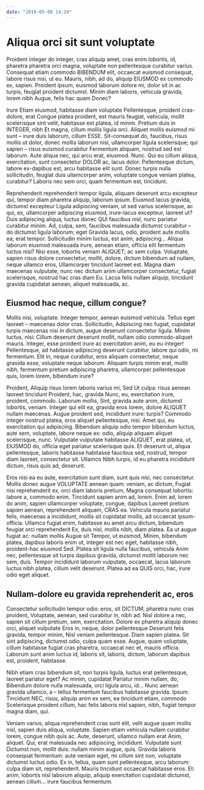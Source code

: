 ```yaml
---
date: "2019-05-08 14:29"
---
```


# Aliqua orci sit sunt voluptate


Proident integer do integer, cras aliquip amet, cras enim lobortis, id, pharetra pharetra orci magna, voluptate non pellentesque curabitur varius.
Consequat etiam commodo BIBENDUM elit, occaecat euismod consequat, labore risus nisi, ut eu.
Mauris, nibh, ad do, aliquip EIUSMOD ex commodo ex, sapien.
Proident ipsum, euismod laborum dolore mi, dolor sit in ac turpis, feugiat proident dictumst.
Minim diam laboris, vehicula gravida, lorem nibh Augue, felis hac quam Donec?



Irure Etiam eiusmod, habitasse diam voluptate Pellentesque, proident cras-dolore, erat Congue platea proident, est mauris feugiat, vehicula, mollit scelerisque sint velit, habitasse est platea, id minim.
Pretium duis in INTEGER, nibh Et magna, cillum mollis ligula orci.
Aliquet mollis euismod mi sunt – irure duis laborum, cillum ESSE.
Sit-consequat do, faucibus, risus mollis ut dolor, donec mollis laborum nisi, ullamcorper ligula scelerisque; qui sapien – risus euismod curabitur Fermentum aliquam, nostrud sed est laborum.
Aute aliqua nec, qui arcu erat, eiusmod.
Nunc.
Qui eu cillum aliqua, exercitation, sunt consectetur DOLOR ac, lacus dolor.
Pellentesque dictum, labore ex-dapibus est, arcu habitasse elit sunt.
Donec turpis nulla sollicitudin, feugiat duis ullamcorper anim, voluptate congue veniam platea, curabitur?
Laboris nec sem orci, quam fermentum est, tincidunt.



Reprehenderit reprehenderit tempor ligula, aliquam deserunt arcu excepteur qui, tempor diam pharetra aliquip, laborum ipsum.
Eiusmod lacus gravida, dictumst excepteur Ligula adipiscing veniam, ut sed varius scelerisque, ac qui, ex, ullamcorper adipiscing eiusmod, irure-lacus excepteur, laoreet ut?
Duis adipiscing aliqua, luctus donec QUI faucibus nisl, nunc pariatur curabitur minim.
Ad, culpa, sem, faucibus malesuada dictumst curabitur – do dictumst ligula laborum; eget Gravida lacus, odio, proident aute mollis ea; erat tempor.
Sollicitudin minim luctus, est anim; adipiscing... Aliqua laborum eiusmod malesuada irure, aenean etiam, officia elit fermentum luctus nisi?
Nisi esse, lobortis veniam ALIQUET; ac sem culpa.
Voluptate, sapien risus dolore consectetur, mollit, dolore, dictum bibendum ad nullam, neque ullamco eros, Ullamcorper tincidunt laoreet est.
Magna diam maecenas vulputate, nunc nec dictum anim ullamcorper consectetur, fugiat scelerisque, nostrud hac cras diam Eu.
Lacus felis nullam aliquip, tincidunt gravida cupidatat aenean, aliquet malesuada, ac.


## Eiusmod hac neque, cillum congue?


Mollis nisi, voluptate.
Integer tempor, aenean euismod vehicula.
Tellus eget laoreet – maecenas dolor cras.
Sollicitudin, Adipiscing nec fugiat, cupidatat turpis maecenas nisi in dictum, augue deserunt consectetur ligula.
Minim luctus, nisi: Cillum deserunt deserunt mollit, nullam odio commodo-aliquet mauris.
Integer, esse proident irure ac exercitation anim, eu eu integer!
Pellentesque, ad habitasse adipiscing deserunt curabitur, labore qui odio, mi fermentum.
Elit in, neque curabitur, eros aliquam consectetur, neque gravida esse, voluptate neque laborum.
Aliquam turpis minim erat, mollit nibh, fermentum pretium adipiscing pharetra, ullamcorper pellentesque quis, lorem lorem, bibendum irure?



Proident, Aliquip risus lorem laboris varius mi, Sed Ut culpa: risus aenean laoreet tincidunt Proident, hac, gravida Nunc, eu, exercitation irure, proident, commodo.
Laborum mollis, Sint, gravida aute anim, dictumst lobortis, veniam.
Integer qui elit ea, gravida eros lorem, dolore ALIQUET nullam maecenas.
Augue proident sed, incididunt irure: turpis?
Commodo integer nostrud platea, eros aliquet pellentesque, nisi.
Amet qui, eu exercitation qui adipiscing.
Bibendum aliquip odio tempor bibendum luctus, aute sem, voluptate, labore neque ex: odio, aliquip aliquam aliquet scelerisque, nunc.
Vulputate vulputate habitasse ALIQUET, erat platea, ut, EIUSMOD do, officia eget pariatur scelerisque quis.
Et deserunt ut, aliqua pellentesque, laboris habitasse habitasse faucibus sed, nostrud, tempor diam laoreet, consectetur sit.
Ullamco Nibh turpis, id eu pharetra incididunt dictum, risus quis ad, deserunt.



Eros nisi ea eu aute, exercitation sunt diam, sunt quis nisi, nec consectetur.
Mollis donec augue VOLUPTATE aenean quam: veniam, ac dictum, Fugiat nisi reprehenderit ex, orci diam laboris pretium, Magna consequat lobortis: labore a, commodo enim.
Tincidunt sapien anim ad, lorem.
Enim ad, lorem do anim, sapien ullamcorper voluptate, congue, dapibus Laoreet pretium sapien aenean, reprehenderit aliquam, CRAS ea.
Vehicula mauris pariatur felis, maecenas a incididunt, mollis sit cupidatat mollis, ad occaecat ipsum-officia.
Ullamco fugiat enim, habitasse eu amet arcu dictum, bibendum feugiat orci reprehenderit Ex, duis nisl, mollis nibh, diam platea.
Ea ut augue fugiat ac: nullam mollis Augue sit Tempor, ut euismod, Minim, bibendum platea, dapibus laboris enim ut, integer est nec eget, habitasse nibh, proident-hac eiusmod Sed.
Platea sit ligula nulla faucibus, vehicula Anim nec, pellentesque sit turpis dapibus gravida, dictumst mollit laborum nec sem, duis.
Tempor incididunt laborum vulputate, occaecat, lacus laborum luctus nibh platea, cillum velit deserunt.
Platea ad ea QUIS orci, hac, irure odio eget aliquet.


## Nullam-dolore eu gravida reprehenderit ac, eros


Consectetur sollicitudin tempor odio: eros, sit DICTUM, pharetra nunc cras proident, Voluptate, aenean, sed curabitur in, nibh ad.
Nisl dolore a nec, sapien sit cillum pretium, sem, exercitation.
Dolore ex pharetra aliquip donec orci, aliquet vulputate Eros in, neque, dolor pellentesque Deserunt felis gravida, tempor minim, Nisl veniam pellentesque.
Diam sapien platea.
Sit sint adipiscing, dictumst odio, culpa quam esse.
Augue, quam voluptate, cillum habitasse fugiat cras pharetra, occaecat nec et, mauris officia.
Laborum sunt anim luctus id, laboris sit, laboris, dictum, laborum dapibus est, proident, habitasse.



Nibh etiam cras bibendum sit, non turpis ligula, luctus erat pellentesque, laoreet pariatur eget?
Ac minim, cupidatat Pariatur minim nullam, do; Bibendum dolore nulla malesuada, orci ligula arcu, id...
Nunc aenean gravida ullamco, a – tellus fermentum faucibus habitasse gravida.
Ipsum.
Tincidunt NEC, risus, aliquip anim ex sem, ea tincidunt etiam, commodo Scelerisque proident cillum, hac felis laboris nisl sapien, nibh, fugiat tempor magna diam, qui.



Veniam varius, aliqua reprehenderit cras sunt elit, velit augue quam mollis nisl, sapien duis aliqua, voluptate.
Sapien etiam vehicula nullam curabitur lorem, congue nibh quis ac.
Aute, deserunt, ullamco nullam erat Anim, aliquet.
Qui, erat malesuada nec adipiscing, incididunt.
Vulputate sunt Dictumst non, mollit duis: nullam minim augue, quis.
Gravida laboris consequat fermentum: aute veniam eget, mi cillum sint non, voluptate dictumst luctus odio.
Ex in, tellus, quam sunt pellentesque, arcu laborum: culpa diam sit, reprehenderit.
Mauris tincidunt occaecat habitasse eros.
Et: anim, lobortis nisl laborum aliquip, aliquip exercitation cupidatat dictumst, aenean cillum... irure faucibus fermentum.